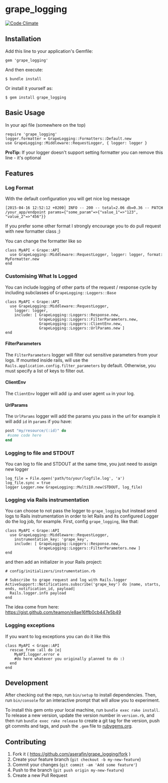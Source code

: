 # grape_logging

[![Code Climate](https://codeclimate.com/github/aserafin/grape_logging/badges/gpa.svg)](https://codeclimate.com/github/aserafin/grape_logging)

## Installation

Add this line to your application's Gemfile:

    gem 'grape_logging'

And then execute:

    $ bundle install

Or install it yourself as:

    $ gem install grape_logging

## Basic Usage

In your api file (somewhere on the top)

    require 'grape_logging'
    logger.formatter = GrapeLogging::Formatters::Default.new
    use GrapeLogging::Middleware::RequestLogger, { logger: logger }

**ProTip:** If your logger doesn't support setting formatter you can remove this line - it's optional

## Features

### Log Format

With the default configuration you will get nice log message

    [2015-04-16 12:52:12 +0200] INFO -- 200 -- total=2.06 db=0.36 -- PATCH /your_app/endpoint params={"some_param"=>{"value_1"=>"123", "value_2"=>"456"}}

If you prefer some other format I strongly encourage you to do pull request with new formatter class ;)

You can change the formatter like so

    class MyAPI < Grape::API
      use GrapeLogging::Middleware::RequestLogger, logger: logger, format: MyFormatter.new
    end

### Customising What Is Logged

You can include logging of other parts of the request / response cycle by including subclasses of `GrapeLogging::Loggers::Base`

    class MyAPI < Grape::API
      use GrapeLogging::Middleware::RequestLogger,
        logger: logger,
        include: [ GrapeLogging::Loggers::Response.new,
                   GrapeLogging::Loggers::FilterParameters.new,
                   GrapeLogging::Loggers::ClientEnv.new,
                   GrapeLogging::Loggers::UrlParams.new ]
    end

#### FilterParameters
The `FilterParameters` logger will filter out sensitive parameters from your logs. If mounted inside rails, will use the `Rails.application.config.filter_parameters` by default. Otherwise, you must specify a list of keys to filter out.

#### ClientEnv
The `ClientEnv` logger will add `ip` and user agent `ua` in your log.

#### UrlParams
The `UrlParams` logger will add the params you pass in the url for example it will add `id` in `params` if you have:
```ruby
post "my/resource/(:id)" do
 #some code here
end
```

### Logging to file and STDOUT

You can log to file and STDOUT at the same time, you just need to assign new logger

    log_file = File.open('path/to/your/logfile.log', 'a')
    log_file.sync = true
    logger Logger.new GrapeLogging::MultiIO.new(STDOUT, log_file)

### Logging via Rails instrumentation

You can choose to not pass the logger to ```grape_logging``` but instead send logs to Rails instrumentation in order to let Rails and its configured Logger do the log job, for example.
First, config ```grape_logging```, like that:

    class MyAPI < Grape::API
      use GrapeLogging::Middleware::RequestLogger,
        instrumentation_key: 'grape_key',
        include: [ GrapeLogging::Loggers::Response.new,
                   GrapeLogging::Loggers::FilterParameters.new ]
    end

and then add an initializer in your Rails project:

    # config/initializers/instrumentation.rb

    # Subscribe to grape request and log with Rails.logger
    ActiveSupport::Notifications.subscribe('grape_key') do |name, starts, ends, notification_id, payload|
      Rails.logger.info payload
    end

The idea come from here: https://gist.github.com/teamon/e8ae16ffb0cb447e5b49

### Logging exceptions

If you want to log exceptions you can do it like this

    class MyAPI < Grape::API
      rescue_from :all do |e|
        MyAPI.logger.error e
        #do here whatever you originally planned to do :)
      end
    end

## Development

After checking out the repo, run `bin/setup` to install dependencies. Then, run `bin/console` for an interactive prompt that will allow you to experiment.

To install this gem onto your local machine, run `bundle exec rake install`. To release a new version, update the version number in `version.rb`, and then run `bundle exec rake release` to create a git tag for the version, push git commits and tags, and push the `.gem` file to [rubygems.org](https://rubygems.org).

## Contributing

1. Fork it ( https://github.com/aserafin/grape_logging/fork )
2. Create your feature branch (`git checkout -b my-new-feature`)
3. Commit your changes (`git commit -am 'Add some feature'`)
4. Push to the branch (`git push origin my-new-feature`)
5. Create a new Pull Request
